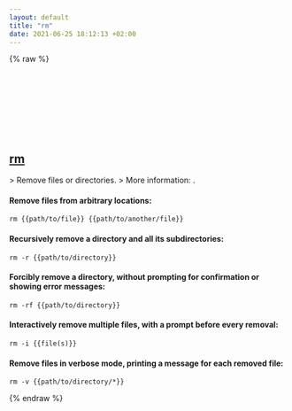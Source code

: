 ```yaml
---
layout: default
title: "rm"
date: 2021-06-25 18:12:13 +02:00
---
```

{% raw %}
<h2 id="rm">
  <a href="/en/common/rm.html">rm</a> <a href="#rm"><svg class="icon">
    <use href="/assets/images/unicode_sprite.svg#link" />
  </svg></a>
</h2>
> Remove files or directories.
> More information: <https://www.gnu.org/software/coreutils/rm>.

#### Remove files from arbitrary locations:
```shell
rm {{path/to/file}} {{path/to/another/file}}
```
#### Recursively remove a directory and all its subdirectories:
```shell
rm -r {{path/to/directory}}
```
#### Forcibly remove a directory, without prompting for confirmation or showing error messages:
```shell
rm -rf {{path/to/directory}}
```
#### Interactively remove multiple files, with a prompt before every removal:
```shell
rm -i {{file(s)}}
```
#### Remove files in verbose mode, printing a message for each removed file:
```shell
rm -v {{path/to/directory/*}}
```
{% endraw %}